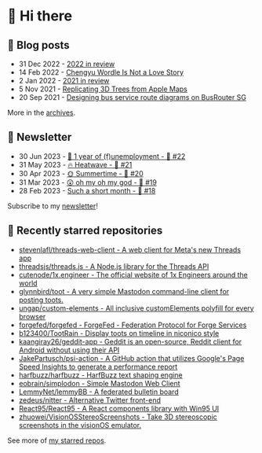 # 👋 Hi there

## 📝 Blog posts

<!-- feed start -->
- 31 Dec 2022 - [2022 in review](https://cheeaun.com/blog/2022/12/2022-in-review/)
- 14 Feb 2022 - [Chengyu Wordle Is Not a Love Story](https://cheeaun.com/blog/2022/02/chengyu-wordle-is-not-a-love-story/)
- 2 Jan 2022 - [2021 in review](https://cheeaun.com/blog/2022/01/2021-in-review/)
- 5 Nov 2021 - [Replicating 3D Trees from Apple Maps](https://cheeaun.com/blog/2021/11/replicating-3d-trees-apple-maps/)
- 20 Sep 2021 - [Designing bus service route diagrams on BusRouter SG](https://cheeaun.com/blog/2021/09/bus-service-route-diagrams-busrouter-sg/)
<!-- feed end -->

More in the [archives](https://cheeaun.com/blog/archives/).

## 📰 Newsletter

<!-- newsletter start -->
- 30 Jun 2023 - [🎂 1 year of (f)unemployment - 🥫 #22](https://cheeaun.substack.com/p/1-year-of-funemployment-22)
- 31 May 2023 - [🔥 Heatwave - 🥫 #21](https://cheeaun.substack.com/p/heatwave-21)
- 30 Apr 2023 - [🌞 Summertime - 🥫 #20](https://cheeaun.substack.com/p/summertime-20)
- 31 Mar 2023 - [😲 oh my oh my god - 🥫 #19](https://cheeaun.substack.com/p/oh-my-oh-my-god-19)
- 28 Feb 2023 - [Such a short month - 🥫 #18](https://cheeaun.substack.com/p/such-a-short-month-18)
<!-- newsletter end -->

Subscribe to my [newsletter](https://cheeaun.substack.com/)!

## 🌟 Recently starred repositories

<!-- starred repos start -->
- [stevenlafl/threads-web-client - A web client for Meta's new Threads app](https://github.com/stevenlafl/threads-web-client)
- [threadsjs/threads.js - A Node.js library for the Threads API](https://github.com/threadsjs/threads.js)
- [cutenode/1x.engineer - The official website of 1x Engineers around the world](https://github.com/cutenode/1x.engineer)
- [glynnbird/toot - A very simple Mastodon command-line client for posting toots.](https://github.com/glynnbird/toot)
- [ungap/custom-elements - All inclusive customElements polyfill for every browser](https://github.com/ungap/custom-elements)
- [forgefed/forgefed - ForgeFed - Federation Protocol for Forge Services](https://github.com/forgefed/forgefed)
- [b123400/TootRain - Display toots on timeline in niconico style](https://github.com/b123400/TootRain)
- [kaangiray26/geddit-app - Geddit is an open-source, Reddit client for Android without using their API](https://github.com/kaangiray26/geddit-app)
- [JakePartusch/psi-action - A GitHub action that utilizes Google's Page Speed Insights to generate a performance report](https://github.com/JakePartusch/psi-action)
- [harfbuzz/harfbuzz - HarfBuzz text shaping engine](https://github.com/harfbuzz/harfbuzz)
- [eobrain/simplodon - Simple Mastodon Web Client](https://github.com/eobrain/simplodon)
- [LemmyNet/lemmyBB - A federated bulletin board](https://github.com/LemmyNet/lemmyBB)
- [zedeus/nitter - Alternative Twitter front-end](https://github.com/zedeus/nitter)
- [React95/React95 - A React components library with Win95 UI](https://github.com/React95/React95)
- [zhuowei/VisionOSStereoScreenshots - Take 3D stereoscopic screenshots in the visionOS emulator.](https://github.com/zhuowei/VisionOSStereoScreenshots)
<!-- starred repos end -->

See more of [my starred repos](https://github.com/stars/cheeaun/).
